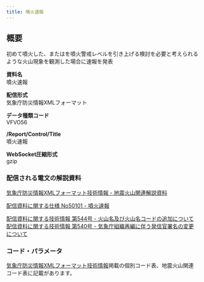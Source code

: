 ```yaml
---
title: 噴火速報
---
```


## 概要
初めて噴火した、またはを噴火警戒レベルを引き上げる検討を必要と考えられるような火山現象を観測した場合に速報を発表

**資料名** <br/>
 噴火速報
 
**配信形式** <br/>
 気象庁防災情報XMLフォーマット

**データ種類コード** <br/>
 VFVO56
 
**/Report/Control/Title** <br/>
 噴火速報

**WebSocket圧縮形式** <br/>
 gzip

### 配信される電文の解説資料
[気象庁防災情報XMLフォーマット技術情報 - 地震火山関連解説資料](https://dmdata.jp/docs/jma/manual/0101-0185.pdf#page=174)
 
 
[配信資料に関する仕様 No50101 - 噴火速報](https://www.data.jma.go.jp/suishin/shiyou/pdf/no50101)


[配信資料に関する技術情報 第544号 - 火山名及び火山名コードの追加について](https://dmdata.jp/docs/jma/technical/544.pdf) <br/>
[配信資料に関する技術情報 第540号 - 気象庁組織再編に伴う発信官署名の変更について](https://dmdata.jp/docs/jma/technical/540.pdf) 
 
### コード・パラメータ
[気象庁防災情報XMLフォーマット技術情報](http://xml.kishou.go.jp/tec_material.html)掲載の個別コード表、地震火山関連コード表に記載があります。

